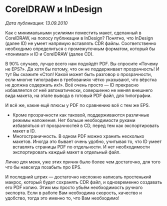 # CorelDRAW и InDesign

_Дата публикации: 13.09.2010_

Как с минимальными усилиями поместить макет, сделанный в CorelDRAW, на полосу публикации в InDesign? Понятно, что InDesign (далее ID) не умеет напрямую вставлять CDR файлы. Соответственно необходимо определиться с промежуточным форматом, который бы «понимал» и ID и CorelDRAW (далее CD).

В 90% случаев, лучше всего нам подойдёт PDF. Вы спросите «Почему не EPS?». Да хотя бы потому, что он не поддерживает прозрачность! И тут Вы скажите «Стоп! Какой может быть разговор о прозрачности, если многие типографии в требованиях чётко указывают, что вёрстка не должна содержать их!». Всё очень просто — ID прекрасно избавляется от неё автоматически, совершенно не меняя внешнего вида макета, на этапе вывода в готовый PDF файл, для типографии.

И всё же, какие ещё плюсы у PDF по сравнению всё с тем же EPS.

* Кроме прозрачности как таковой, поддерживаются различные режимы наложения. Нет больше необходимости руками избавляться от прозрачностей в CD, перед тем как экспортировать макет в ID.
* Многостраничность. В одном PDF можно хранить несколько макетов. Иногда это бывает очень удобно, учитывая то, что ID умеет вставлять страницы PDF по отдельности. И нет необходимости экспортировать каждый макет в отдельный файл.

Лично для меня, уже этих причин было более чем достаточно, для того что бы навсегда позабыть про EPS.

И последний штрих — достаточно несложно написать простенький макрос, который будет сохранять CDR файл, и одновременно создавать его PDF копию. Этим мы просто убьём необходимость ручного экспорта. Если в работе Вам необходима скорость, качество и удобство, тогда это именно то, что Вам необходимо!
